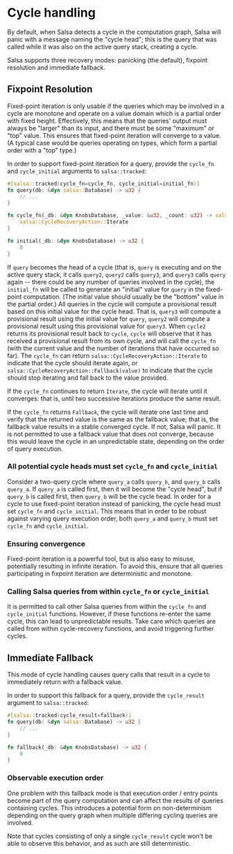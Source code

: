 # Cycle handling

By default, when Salsa detects a cycle in the computation graph, Salsa will panic with a message naming the "cycle head"; this is the query that was called while it was also on the active query stack, creating a cycle.

Salsa supports three recovery modes: panicking (the default), fixpoint resolution and immediate fallback.

## Fixpoint Resolution

Fixed-point iteration is only usable if the queries which may be involved in a cycle are monotone and operate on a value domain which is a partial order with fixed height. Effectively, this means that the queries' output must always be "larger" than its input, and there must be some "maximum" or "top" value. This ensures that fixed-point iteration will converge to a value. (A typical case would be queries operating on types, which form a partial order with a "top" type.)

In order to support fixed-point iteration for a query, provide the `cycle_fn` and `cycle_initial` arguments to `salsa::tracked`:

```rust
#[salsa::tracked(cycle_fn=cycle_fn, cycle_initial=initial_fn)]
fn query(db: &dyn salsa::Database) -> u32 {
    // ...
}

fn cycle_fn(_db: &dyn KnobsDatabase, _value: &u32, _count: u32) -> salsa::CycleRecoveryAction<u32> {
    salsa::CycleRecoveryAction::Iterate
}

fn initial(_db: &dyn KnobsDatabase) -> u32 {
    0
}
```

If `query` becomes the head of a cycle (that is, `query` is executing and on the active query stack, it calls `query2`, `query2` calls `query3`, and `query3` calls `query` again -- there could be any number of queries involved in the cycle), the `initial_fn` will be called to generate an "initial" value for `query` in the fixed-point computation. (The initial value should usually be the "bottom" value in the partial order.) All queries in the cycle will compute a provisional result based on this initial value for the cycle head. That is, `query3` will compute a provisional result using the initial value for `query`, `query2` will compute a provisional result using this provisional value for `query3`. When `cycle2` returns its provisional result back to `cycle`, `cycle` will observe that it has received a provisional result from its own cycle, and will call the `cycle_fn` (with the current value and the number of iterations that have occurred so far). The `cycle_fn` can return `salsa::CycleRecoveryAction::Iterate` to indicate that the cycle should iterate again, or `salsa::CycleRecoveryAction::Fallback(value)` to indicate that the cycle should stop iterating and fall back to the value provided.

If the `cycle_fn` continues to return `Iterate`, the cycle will iterate until it converges: that is, until two successive iterations produce the same result.

If the `cycle_fn` returns `Fallback`, the cycle will iterate one last time and verify that the returned value is the same as the fallback value; that is, the fallback value results in a stable converged cycle. If not, Salsa will panic. It is not permitted to use a fallback value that does not converge, because this would leave the cycle in an unpredictable state, depending on the order of query execution.

### All potential cycle heads must set `cycle_fn` and `cycle_initial`

Consider a two-query cycle where `query_a` calls `query_b`, and `query_b` calls `query_a`. If `query_a` is called first, then it will become the "cycle head", but if `query_b` is called first, then `query_b` will be the cycle head. In order for a cycle to use fixed-point iteration instead of panicking, the cycle head must set `cycle_fn` and `cycle_initial`. This means that in order to be robust against varying query execution order, both `query_a` and `query_b` must set `cycle_fn` and `cycle_initial`.

### Ensuring convergence

Fixed-point iteration is a powerful tool, but is also easy to misuse, potentially resulting in infinite iteration. To avoid this, ensure that all queries participating in fixpoint iteration are deterministic and monotone.

### Calling Salsa queries from within `cycle_fn` or `cycle_initial`

It is permitted to call other Salsa queries from within the `cycle_fn` and `cycle_initial` functions. However, if these functions re-enter the same cycle, this can lead to unpredictable results. Take care which queries are called from within cycle-recovery functions, and avoid triggering further cycles.

## Immediate Fallback

This mode of cycle handling causes query calls that result in a cycle to immediately return with a fallback value.

In order to support this fallback for a query, provide the `cycle_result` argument to `salsa::tracked`:

```rust
#[salsa::tracked(cycle_result=fallback)]
fn query(db: &dyn salsa::Database) -> u32 {
    // ...
}

fn fallback(_db: &dyn KnobsDatabase) -> u32 {
    0
}
```

### Observable execution order

One problem with this fallback mode is that execution order / entry points become part of the query computation and can affect the results of queries containing cycles.
This introduces a potential form on non-determinism depending on the query graph when multiple differing cycling queries are involved.

Note that cycles consisting of only a single `cycle_result` cycle won't be able to observe this behavior, and as such are still deterministic.
